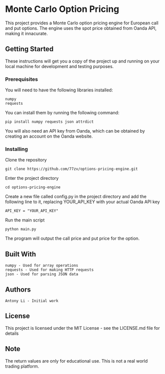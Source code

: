 # Monte Carlo Option Pricing

This project provides a Monte Carlo option pricing engine for European call and put options. The engine uses the spot price obtained from Oanda API, making it innacurate.

## Getting Started

These instructions will get you a copy of the project up and running on your local machine for development and testing purposes.
### Prerequisites

You will need to have the following libraries installed:

    numpy
    requests

You can install them by running the following command:

    pip install numpy requests json attrdict

You will also need an API key from Oanda, which can be obtained by creating an account on the Oanda website.
### Installing

Clone the repository

    git clone https://github.com/77zv/options-pricing-engine.git

Enter the project directory

    cd options-pricing-engine

Create a new file called config.py in the project directory and add the following line to it, replacing YOUR_API_KEY with your actual Oanda API key

    API_KEY = "YOUR_API_KEY"

Run the main script

    python main.py

The program will output the call price and put price for the option.
## Built With

    numpy - Used for array operations
    requests - Used for making HTTP requests
    json - Used for parsing JSON data

## Authors

    Antony Li - Initial work

## License

This project is licensed under the MIT License - see the LICENSE.md file for details

## Note

The return values are only for educational use. This is not a real world trading platform.

